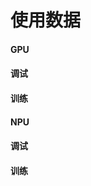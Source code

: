 # 使用数据

<!-- tabs:start -->

#### **GPU**

#### 调试
#### 训练

#### **NPU**

#### 调试
#### 训练

<!-- tabs:end -->